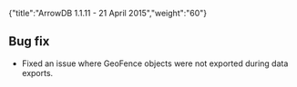 {"title":"ArrowDB 1.1.11 - 21 April 2015","weight":"60"}

## Bug fix

* Fixed an issue where GeoFence objects were not exported during data exports.
